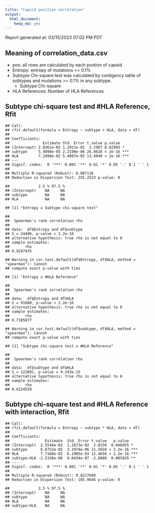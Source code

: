```yaml
---
title: "Capsid position correlation"
output:
  html_document:
    keep_md: yes
---
```


Report generated at: 03/15/2023 07:02 PM PDT



## Meaning of correlation_data.csv

- pos: all rows are calculated by each postion of capsid
- Entropy: entropy of mutations >= 0.1%
- Subtype Chi-square test was calculated by contigency table of subtypes and mutations >= 0.1% in any subtype.
  - Subtype Chi-square
- HLA References: Number of HLA References

<!-- ## Subtype chi-square test rank and #HLA Reference, regression -->
<!-- ```{r sct-rank-hla} -->
<!-- df = read.csv('correlation_data.csv') %>% mutate(subtype_rank=Subtype.Chi.square_rank, HLA=HLA.References) -->

<!-- model = lm(Entropy ~ subtype_rank + HLA, data=df) -->
<!-- summary(model) -->
<!-- confint(model) -->

<!-- # ggPredict(model,se=TRUE,interactive=TRUE) -->
<!-- ``` -->

<!-- ## Subtype chi-square test rank and #HLA Reference with interaction, regression -->
<!-- ```{r sct-rank-hla-inter} -->
<!-- df = read.csv('correlation_data.csv') %>% mutate(subtype_rank=Subtype.Chi.square_rank, HLA=HLA.References) -->

<!-- model = lm(Entropy ~ subtype_rank * HLA, data=df) -->
<!-- summary(model) -->
<!-- confint(model) -->

<!-- # ggPredict(model,se=TRUE,interactive=TRUE) -->
<!-- ``` -->

## Subtype chi-square test and #HLA Reference, Rfit

```
## Call:
## rfit.default(formula = Entropy ~ subtype + HLA, data = df)
## 
## Coefficients:
##               Estimate Std. Error t.value p.value    
## (Intercept) 2.8361e-02 1.2911e-02  2.1967 0.02993 *  
## subtype     5.9898e-05 2.2199e-06 26.9826 < 2e-16 ***
## HLA         7.2498e-02 5.4087e-03 13.4040 < 2e-16 ***
## ---
## Signif. codes:  0 '***' 0.001 '**' 0.01 '*' 0.05 '.' 0.1 ' ' 1
## 
## Multiple R-squared (Robust): 0.807116 
## Reduction in Dispersion Test: 255.2523 p-value: 0
```

```
##             2.5 % 97.5 %
## (Intercept)    NA     NA
## subtype        NA     NA
## HLA            NA     NA
```

```
## [1] "Entropy x Subtype chi-square test"
```

```
## 
## 	Spearman's rank correlation rho
## 
## data:  df$Entropy and df$subtype
## S = 24496, p-value < 2.2e-16
## alternative hypothesis: true rho is not equal to 0
## sample estimates:
##       rho 
## 0.9247435
```

```
## Warning in cor.test.default(df$Entropy, df$HLA, method = "spearman"): Cannot
## compute exact p-value with ties
```

```
## [1] "Entropy x #HLA Reference"
```

```
## 
## 	Spearman's rank correlation rho
## 
## data:  df$Entropy and df$HLA
## S = 91600, p-value < 2.2e-16
## alternative hypothesis: true rho is not equal to 0
## sample estimates:
##       rho 
## 0.7185877
```

```
## Warning in cor.test.default(df$subtype, df$HLA, method = "spearman"): Cannot
## compute exact p-value with ties
```

```
## [1] "Subtype chi-square test x #HLA Reference"
```

```
## 
## 	Spearman's rank correlation rho
## 
## data:  df$subtype and df$HLA
## S = 122891, p-value = 9.243e-15
## alternative hypothesis: true rho is not equal to 0
## sample estimates:
##       rho 
## 0.6224559
```

## Subtype chi-square test and #HLA Reference with interaction, Rfit

```
## Call:
## rfit.default(formula = Entropy ~ subtype * HLA, data = df)
## 
## Coefficients:
##                Estimate  Std. Error t.value   p.value    
## (Intercept)  2.5544e-02  1.2673e-02  2.0156  0.046055 *  
## subtype      6.8752e-05  3.1974e-06 21.5028 < 2.2e-16 ***
## HLA          7.7168e-02  6.1905e-03 12.4656 < 2.2e-16 ***
## subtype:HLA -2.5330e-06  9.0434e-07 -2.8009  0.005935 ** 
## ---
## Signif. codes:  0 '***' 0.001 '**' 0.01 '*' 0.05 '.' 0.1 ' ' 1
## 
## Multiple R-squared (Robust): 0.8217689 
## Reduction in Dispersion Test: 185.9646 p-value: 0
```

```
##             2.5 % 97.5 %
## (Intercept)    NA     NA
## subtype        NA     NA
## HLA            NA     NA
## subtype:HLA    NA     NA
```

<!-- ## Subtype chi-square test and HLA chi-square test mean, Rfit -->

<!-- Positions without HLA Chi-square test were treated as 0. -->

<!-- ```{r sct-hct-mean} -->
<!-- adf = read.csv('correlation_data.csv') %>%  -->
<!--   mutate(subtype=Subtype.Chi.square, HLA=HLA.Chi.square.mean) %>% -->
<!--   mutate(HLA=replace_na(HLA, 0)) -->

<!-- model = rfit(Entropy ~ subtype + HLA, data=df) -->
<!-- summary(model) -->
<!-- confint(model) -->

<!-- df = df %>% filter(Entropy > 0)  -->
<!-- spearman = cor.test(df$Entropy, df$HLA, method = "spearman") -->
<!-- print("Entropy x HLA chi-square test mean") -->
<!-- print(spearman) -->
<!-- ``` -->

<!-- ## Subtype chi-square test and HLA chi-square test mean with interaction, Rfit -->

<!-- Positions without HLA Chi-square test were treated as 0. -->

<!-- ```{r sct-hct-mean-inter} -->
<!-- df = read.csv('correlation_data.csv') %>%  -->
<!--   mutate(subtype=Subtype.Chi.square, HLA=HLA.Chi.square.mean) %>% -->
<!--   mutate(HLA=replace_na(HLA, 0)) -->

<!-- model = rfit(Entropy ~ subtype * HLA, data=df) -->
<!-- summary(model) -->
<!-- confint(model) -->
<!-- ``` -->

<!-- ## Subtype chi-square test and HLA chi-square test sum, Rfit -->

<!-- Positions without HLA Chi-square test were treated as 0. -->

<!-- ```{r sct-hct-sum} -->
<!-- df = read.csv('correlation_data.csv') %>%  -->
<!--   mutate(subtype=Subtype.Chi.square, HLA=HLA.Chi.square.sum) %>% -->
<!--   mutate(HLA=replace_na(HLA, 0)) -->

<!-- model = rfit(Entropy ~ subtype + HLA, data=df) -->
<!-- summary(model) -->
<!-- confint(model) -->

<!-- df = df %>% filter(Entropy > 0) -->
<!-- spearman = cor.test(df$Entropy, df$HLA, method = "spearman") -->
<!-- print("Entropy x HLA chi-square test sum") -->
<!-- print(spearman) -->
<!-- ``` -->

<!-- ## Subtype chi-square test and HLA chi-square test sum with interaction, Rfit -->

<!-- Positions without HLA Chi-square test were treated as 0. -->

<!-- ```{r sct-hct-sum-inter} -->
<!-- df = read.csv('correlation_data.csv') %>%  -->
<!--   mutate(subtype=Subtype.Chi.square, HLA=HLA.Chi.square.sum) %>% -->
<!--   mutate(HLA=replace_na(HLA, 0)) -->

<!-- model = rfit(Entropy ~ subtype * HLA, data=df) -->
<!-- summary(model) -->
<!-- confint(model) -->
<!-- ``` -->


<!-- ## Subtype chi-square test and HLA chi-square test median, Rfit -->

<!-- Positions without HLA Chi-square test were treated as 0. -->

<!-- ```{r sct-hct-median} -->
<!-- df = read.csv('correlation_data.csv') %>%  -->
<!--   mutate(subtype=Subtype.Chi.square, HLA=HLA.Chi.square.median) %>% -->
<!--   mutate(HLA=replace_na(HLA, 0)) -->

<!-- model = rfit(Entropy ~ subtype + HLA, data=df) -->
<!-- summary(model) -->
<!-- confint(model) -->

<!-- df = df %>% filter(Entropy > 0) -->
<!-- spearman = cor.test(df$Entropy, df$HLA, method = "spearman") -->
<!-- print("Entropy x HLA chi-square test median") -->
<!-- print(spearman) -->
<!-- ``` -->

<!-- ## Subtype chi-square test and HLA chi-square test median with interaction, Rfit -->

<!-- Positions without HLA Chi-square test were treated as 0. -->

<!-- ```{r sct-hct-median-inter} -->
<!-- df = read.csv('correlation_data.csv') %>%  -->
<!--   mutate(subtype=Subtype.Chi.square, HLA=HLA.Chi.square.median) %>% -->
<!--   mutate(HLA=replace_na(HLA, 0)) -->

<!-- model = rfit(Entropy ~ subtype * HLA, data=df) -->
<!-- summary(model) -->
<!-- confint(model) -->
<!-- ``` -->
